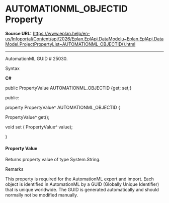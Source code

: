 # AUTOMATIONML_OBJECTID Property

**Source URL:** https://www.eplan.help/en-us/Infoportal/Content/api/2026/Eplan.EplApi.DataModelu~Eplan.EplApi.DataModel.ProjectPropertyList~AUTOMATIONML_OBJECTID().html

---

AutomationML GUID # 25030.

Syntax

**C#**



public PropertyValue AUTOMATIONML_OBJECTID {get; set;}

public:

property PropertyValue^ AUTOMATIONML_OBJECTID {

   PropertyValue^ get();

   void set (    PropertyValue^ value);

}


#### Property Value

Returns property value of type System.String.

Remarks

This property is required for the AutomationML export and import. Each object is identified in AutomationML by a GUID (Globally Unique Identifier) that is unique worldwide. The GUID is generated automatically and should normally not be modified manually.
